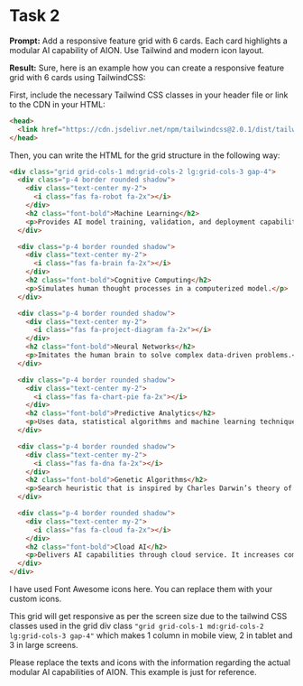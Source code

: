 # Task 2

**Prompt:** Add a responsive feature grid with 6 cards. Each card highlights a modular AI capability of AION. Use Tailwind and modern icon layout.

**Result:**
Sure, here is an example how you can create a responsive feature grid with 6 cards using TailwindCSS:

First, include the necessary Tailwind CSS classes in your header file or link to the CDN in your HTML:

```html
<head>
  <link href="https://cdn.jsdelivr.net/npm/tailwindcss@2.0.1/dist/tailwind.min.css" rel="stylesheet">
</head>
```

Then, you can write the HTML for the grid structure in the following way:

```html
<div class="grid grid-cols-1 md:grid-cols-2 lg:grid-cols-3 gap-4">
  <div class="p-4 border rounded shadow">
    <div class="text-center my-2">
      <i class="fas fa-robot fa-2x"></i>
    </div>
    <h2 class="font-bold">Machine Learning</h2>
    <p>Provides AI model training, validation, and deployment capabilities.</p>
  </div>

  <div class="p-4 border rounded shadow">
    <div class="text-center my-2">
      <i class="fas fa-brain fa-2x"></i>
    </div>
    <h2 class="font-bold">Cognitive Computing</h2>
    <p>Simulates human thought processes in a computerized model.</p>
  </div>

  <div class="p-4 border rounded shadow">
    <div class="text-center my-2">
      <i class="fas fa-project-diagram fa-2x"></i>
    </div>
    <h2 class="font-bold">Neural Networks</h2>
    <p>Imitates the human brain to solve complex data-driven problems.</p>
  </div>

  <div class="p-4 border rounded shadow">
    <div class="text-center my-2">
      <i class="fas fa-chart-pie fa-2x"></i>
    </div>
    <h2 class="font-bold">Predictive Analytics</h2>
    <p>Uses data, statistical algorithms and machine learning techniques to identify future outcomes of an event.</p>
  </div>

  <div class="p-4 border rounded shadow">
    <div class="text-center my-2">
      <i class="fas fa-dna fa-2x"></i>
    </div>
    <h2 class="font-bold">Genetic Algorithms</h2>
    <p>Search heuristic that is inspired by Charles Darwin’s theory of natural evolution.</p>
  </div>

  <div class="p-4 border rounded shadow">
    <div class="text-center my-2">
      <i class="fas fa-cloud fa-2x"></i>
    </div>
    <h2 class="font-bold">Cload AI</h2>
    <p>Delivers AI capabilities through cloud service. It increases computation power, increases speed and improves data storage.</p>
  </div>
</div>
```

I have used Font Awesome icons here. You can replace them with your custom icons.

This grid will get responsive as per the screen size due to the tailwind CSS classes used in the grid div class `"grid grid-cols-1 md:grid-cols-2 lg:grid-cols-3 gap-4"` which makes 1 column in mobile view, 2 in tablet and 3 in large screens.

Please replace the texts and icons with the information regarding the actual modular AI capabilities of AION. This example is just for reference.
